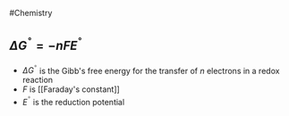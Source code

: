 #Chemistry 
## $\displaystyle \Delta G^{^\circ}=-nFE^{^\circ}$
* $\displaystyle \Delta G^{^\circ}$ is the Gibb's free energy for the transfer of $\displaystyle n$ electrons in a redox reaction
* $\displaystyle F$ is [[Faraday's constant]]
* $\displaystyle E^{^\circ}$ is the reduction potential
